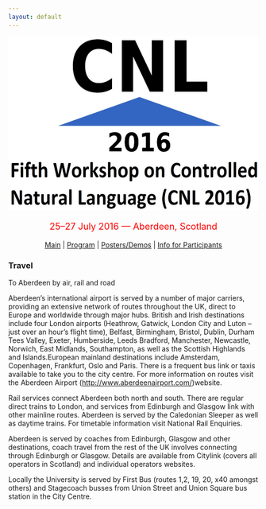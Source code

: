 ```yaml
---
layout: default
---
```

<p align="middle">
<img src="logo3.jpg" width="650" height="350"/>
</p>
<p align="middle" style="color:red; font-size:130%">25–27 July 2016 — Aberdeen, Scotland</p>
<p class="tabs" align="middle">
<a href="cnl2016.html">Main</a> | <a href="cnl2016program.html">Program</a> | <a href="cnl2016pd.html">Posters/Demos</a> | <a href="cnl2016info.html">Info for Participants</a> 
</p>

### Travel

To Aberdeen by air, rail and road

Aberdeen’s international airport is served by a number of major carriers, providing an extensive network of routes throughout the UK, direct to Europe and worldwide through major hubs. British and Irish destinations include four London airports (Heathrow, Gatwick, London City and Luton – just over an hour’s flight time), Belfast, Birmingham, Bristol, Dublin, Durham Tees Valley, Exeter, Humberside, Leeds Bradford, Manchester, Newcastle, Norwich, East Midlands, Southampton, as well as the Scottish Highlands and Islands.European mainland destinations include Amsterdam, Copenhagen, Frankfurt, Oslo and Paris. There is a frequent bus link or taxis available to take you to the city centre. For more information on routes visit the Aberdeen Airport (http://www.aberdeenairport.com/)website.

Rail services connect Aberdeen both north and south. There are regular direct trains to London, and services from Edinburgh and Glasgow link with other mainline routes. Aberdeen is served by the Caledonian Sleeper as well as daytime trains. For timetable information visit National Rail Enquiries.

Aberdeen is served by coaches from Edinburgh, Glasgow and other destinations, coach travel from the rest of the UK involves connecting through Edinburgh or Glasgow. Details are available from Citylink (covers all operators in Scotland) and individual operators websites.

Locally the University is served by First Bus (routes 1,2, 19, 20, x40 amongst others) and Stagecoach busses from Union Street and Union Square bus station in the City Centre.
